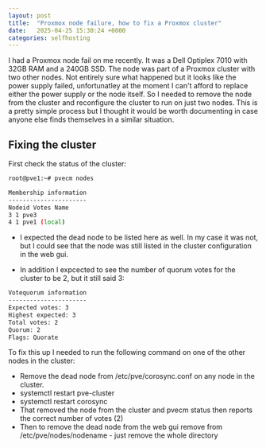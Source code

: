 ```yaml
---
layout: post
title:  "Proxmox node failure, how to fix a Proxmox cluster"
date:   2025-04-25 15:30:24 +0000
categories: selfhosting
---
```


I had a Proxmox node fail on me recently.  It was a Dell Optiplex 7010 with 32GB RAM and a 240GB SSD.  The node was part of a Proxmox cluster with two other nodes.  Not entirely sure what happened but it looks like the power supply failed, unfortunatley at the moment I can't afford to replace either the power supply or the node itself.  So I needed to remove the node from the cluster and reconfigure the cluster to run on just two nodes.  This is a pretty simple process but I thought it would be worth documenting in case anyone else finds themselves in a similar situation.    

## Fixing the cluster


First check the status of the cluster:

```bash
root@pve1:~# pvecm nodes

Membership information
----------------------
Nodeid Votes Name
3 1 pve3
4 1 pve1 (local)
```

- I expected the dead node to be listed here as well.  In my case it was not, but I could see that the node was still listed in the cluster configuration in the web gui.

- In addition I expcected to see the number of quorum votes for the cluster to be 2, but it still said 3:

```bash
Votequorum information
----------------------
Expected votes: 3
Highest expected: 3
Total votes: 2
Quorum: 2
Flags: Quorate 
```


To fix this up I needed to run the following command on one of the other nodes in the cluster:

- Remove the dead node from /etc/pve/corosync.conf on any node in the cluster.
- systemctl restart pve-cluster
- systemctl restart corosync
- That removed the node from the cluster and pvecm status then reports the correct number of votes (2)
- Then to remove the dead node from the web gui remove from /etc/pve/nodes/nodename - just remove the whole directory

